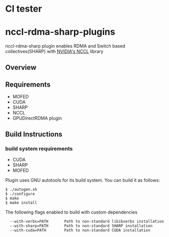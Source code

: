 # CI tester
# nccl-rdma-sharp-plugins

nccl-rdma-sharp plugin enables RDMA and Switch based collectives(SHARP)
with [NVIDIA's NCCL](https://github.com/NVIDIA/nccl) library

## Overview

## Requirements

* MOFED
* CUDA
* SHARP
* NCCL
* GPUDirectRDMA plugin

## Build Instructions

### build system requirements

* CUDA
* SHARP
* MOFED

Plugin uses GNU autotools for its build system. You can build it as follows:


```
$ ./autogen.sh
$ ./configure
$ make
$ make install
```

The following flags enabled to build with custom dependencies


```
  --with-verbs=PATH       Path to non-standard libibverbs installation
  --with-sharp=PATH       Path to non-standard SHARP installation
  --with-cuda=PATH        Path to non-standard CUDA installation
```



